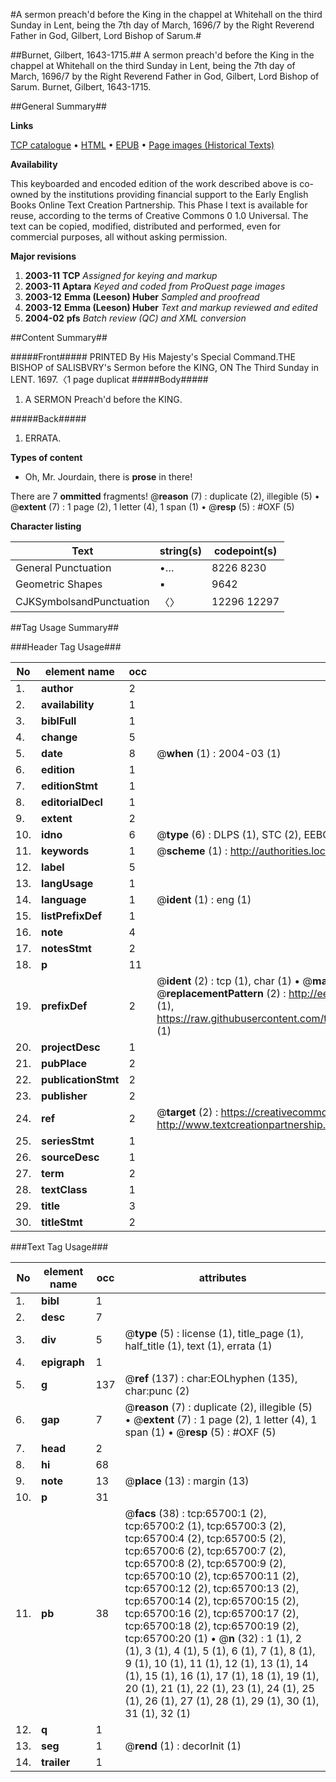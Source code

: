 #A sermon preach'd before the King in the chappel at Whitehall on the third Sunday in Lent, being the 7th day of March, 1696/7 by the Right Reverend Father in God, Gilbert, Lord Bishop of Sarum.#

##Burnet, Gilbert, 1643-1715.##
A sermon preach'd before the King in the chappel at Whitehall on the third Sunday in Lent, being the 7th day of March, 1696/7 by the Right Reverend Father in God, Gilbert, Lord Bishop of Sarum.
Burnet, Gilbert, 1643-1715.

##General Summary##

**Links**

[TCP catalogue](http://www.ota.ox.ac.uk/tcp/)  • 
[HTML](http://tei.it.ox.ac.uk/tcp/Texts-HTML/free/A30/A30450.html)  • 
[EPUB](http://tei.it.ox.ac.uk/tcp/Texts-EPUB/free/A30/A30450.epub) • 
[Page images (Historical Texts)](https://data.historicaltexts.jisc.ac.uk/view?pubId=eebo-12683137e&pageId=eebo-12683137e-65700-1)

**Availability**

This keyboarded and encoded edition of the
	       work described above is co-owned by the institutions
	       providing financial support to the Early English Books
	       Online Text Creation Partnership. This Phase I text is
	       available for reuse, according to the terms of Creative
	       Commons 0 1.0 Universal. The text can be copied,
	       modified, distributed and performed, even for
	       commercial purposes, all without asking permission.

**Major revisions**

1. __2003-11__ __TCP__ *Assigned for keying and markup*
1. __2003-11__ __Aptara__ *Keyed and coded from ProQuest page images*
1. __2003-12__ __Emma (Leeson) Huber__ *Sampled and proofread*
1. __2003-12__ __Emma (Leeson) Huber__ *Text and markup reviewed and edited*
1. __2004-02__ __pfs__ *Batch review (QC) and XML conversion*

##Content Summary##

#####Front#####
PRINTED
By His Majesty's Special Command.THE
BISHOP of SALISBVRY's
Sermon before the KING,
ON
The Third Sunday in LENT. 1697.〈1 page duplicat
#####Body#####

1. A
SERMON
Preach'd before the
KING.

#####Back#####

1. ERRATA.

**Types of content**

  * Oh, Mr. Jourdain, there is **prose** in there!

There are 7 **ommitted** fragments! 
 @__reason__ (7) : duplicate (2), illegible (5)  •  @__extent__ (7) : 1 page (2), 1 letter (4), 1 span (1)  •  @__resp__ (5) : #OXF (5)

**Character listing**


|Text|string(s)|codepoint(s)|
|---|---|---|
|General Punctuation|•…|8226 8230|
|Geometric Shapes|▪|9642|
|CJKSymbolsandPunctuation|〈〉|12296 12297|

##Tag Usage Summary##

###Header Tag Usage###

|No|element name|occ|attributes|
|---|---|---|---|
|1.|__author__|2||
|2.|__availability__|1||
|3.|__biblFull__|1||
|4.|__change__|5||
|5.|__date__|8| @__when__ (1) : 2004-03 (1)|
|6.|__edition__|1||
|7.|__editionStmt__|1||
|8.|__editorialDecl__|1||
|9.|__extent__|2||
|10.|__idno__|6| @__type__ (6) : DLPS (1), STC (2), EEBO-CITATION (1), OCLC (1), VID (1)|
|11.|__keywords__|1| @__scheme__ (1) : http://authorities.loc.gov/ (1)|
|12.|__label__|5||
|13.|__langUsage__|1||
|14.|__language__|1| @__ident__ (1) : eng (1)|
|15.|__listPrefixDef__|1||
|16.|__note__|4||
|17.|__notesStmt__|2||
|18.|__p__|11||
|19.|__prefixDef__|2| @__ident__ (2) : tcp (1), char (1)  •  @__matchPattern__ (2) : ([0-9\-]+):([0-9IVX]+) (1), (.+) (1)  •  @__replacementPattern__ (2) : http://eebo.chadwyck.com/downloadtiff?vid=$1&page=$2 (1), https://raw.githubusercontent.com/textcreationpartnership/Texts/master/tcpchars.xml#$1 (1)|
|20.|__projectDesc__|1||
|21.|__pubPlace__|2||
|22.|__publicationStmt__|2||
|23.|__publisher__|2||
|24.|__ref__|2| @__target__ (2) : https://creativecommons.org/publicdomain/zero/1.0/ (1), http://www.textcreationpartnership.org/docs/. (1)|
|25.|__seriesStmt__|1||
|26.|__sourceDesc__|1||
|27.|__term__|2||
|28.|__textClass__|1||
|29.|__title__|3||
|30.|__titleStmt__|2||


###Text Tag Usage###

|No|element name|occ|attributes|
|---|---|---|---|
|1.|__bibl__|1||
|2.|__desc__|7||
|3.|__div__|5| @__type__ (5) : license (1), title_page (1), half_title (1), text (1), errata (1)|
|4.|__epigraph__|1||
|5.|__g__|137| @__ref__ (137) : char:EOLhyphen (135), char:punc (2)|
|6.|__gap__|7| @__reason__ (7) : duplicate (2), illegible (5)  •  @__extent__ (7) : 1 page (2), 1 letter (4), 1 span (1)  •  @__resp__ (5) : #OXF (5)|
|7.|__head__|2||
|8.|__hi__|68||
|9.|__note__|13| @__place__ (13) : margin (13)|
|10.|__p__|31||
|11.|__pb__|38| @__facs__ (38) : tcp:65700:1 (2), tcp:65700:2 (1), tcp:65700:3 (2), tcp:65700:4 (2), tcp:65700:5 (2), tcp:65700:6 (2), tcp:65700:7 (2), tcp:65700:8 (2), tcp:65700:9 (2), tcp:65700:10 (2), tcp:65700:11 (2), tcp:65700:12 (2), tcp:65700:13 (2), tcp:65700:14 (2), tcp:65700:15 (2), tcp:65700:16 (2), tcp:65700:17 (2), tcp:65700:18 (2), tcp:65700:19 (2), tcp:65700:20 (1)  •  @__n__ (32) : 1 (1), 2 (1), 3 (1), 4 (1), 5 (1), 6 (1), 7 (1), 8 (1), 9 (1), 10 (1), 11 (1), 12 (1), 13 (1), 14 (1), 15 (1), 16 (1), 17 (1), 18 (1), 19 (1), 20 (1), 21 (1), 22 (1), 23 (1), 24 (1), 25 (1), 26 (1), 27 (1), 28 (1), 29 (1), 30 (1), 31 (1), 32 (1)|
|12.|__q__|1||
|13.|__seg__|1| @__rend__ (1) : decorInit (1)|
|14.|__trailer__|1||
